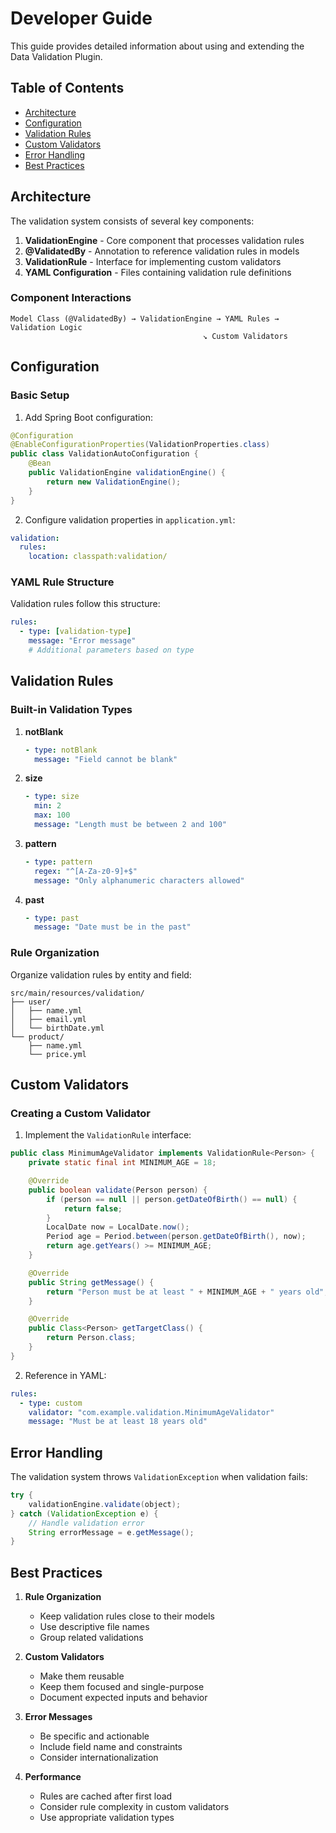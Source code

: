# Developer Guide

This guide provides detailed information about using and extending the Data Validation Plugin.

## Table of Contents
- [Architecture](#architecture)
- [Configuration](#configuration)
- [Validation Rules](#validation-rules)
- [Custom Validators](#custom-validators)
- [Error Handling](#error-handling)
- [Best Practices](#best-practices)

## Architecture

The validation system consists of several key components:

1. **ValidationEngine** - Core component that processes validation rules
2. **@ValidatedBy** - Annotation to reference validation rules in models
3. **ValidationRule** - Interface for implementing custom validators
4. **YAML Configuration** - Files containing validation rule definitions

### Component Interactions

```
Model Class (@ValidatedBy) → ValidationEngine → YAML Rules → Validation Logic
                                           ↘ Custom Validators
```

## Configuration

### Basic Setup

1. Add Spring Boot configuration:

```java
@Configuration
@EnableConfigurationProperties(ValidationProperties.class)
public class ValidationAutoConfiguration {
    @Bean
    public ValidationEngine validationEngine() {
        return new ValidationEngine();
    }
}
```

2. Configure validation properties in `application.yml`:

```yaml
validation:
  rules:
    location: classpath:validation/
```

### YAML Rule Structure

Validation rules follow this structure:

```yaml
rules:
  - type: [validation-type]
    message: "Error message"
    # Additional parameters based on type
```

## Validation Rules

### Built-in Validation Types

1. **notBlank**
   ```yaml
   - type: notBlank
     message: "Field cannot be blank"
   ```

2. **size**
   ```yaml
   - type: size
     min: 2
     max: 100
     message: "Length must be between 2 and 100"
   ```

3. **pattern**
   ```yaml
   - type: pattern
     regex: "^[A-Za-z0-9]+$"
     message: "Only alphanumeric characters allowed"
   ```

4. **past**
   ```yaml
   - type: past
     message: "Date must be in the past"
   ```

### Rule Organization

Organize validation rules by entity and field:

```
src/main/resources/validation/
├── user/
│   ├── name.yml
│   ├── email.yml
│   └── birthDate.yml
└── product/
    ├── name.yml
    └── price.yml
```

## Custom Validators

### Creating a Custom Validator

1. Implement the `ValidationRule` interface:

```java
public class MinimumAgeValidator implements ValidationRule<Person> {
    private static final int MINIMUM_AGE = 18;

    @Override
    public boolean validate(Person person) {
        if (person == null || person.getDateOfBirth() == null) {
            return false;
        }
        LocalDate now = LocalDate.now();
        Period age = Period.between(person.getDateOfBirth(), now);
        return age.getYears() >= MINIMUM_AGE;
    }

    @Override
    public String getMessage() {
        return "Person must be at least " + MINIMUM_AGE + " years old";
    }

    @Override
    public Class<Person> getTargetClass() {
        return Person.class;
    }
}
```

2. Reference in YAML:

```yaml
rules:
  - type: custom
    validator: "com.example.validation.MinimumAgeValidator"
    message: "Must be at least 18 years old"
```

## Error Handling

The validation system throws `ValidationException` when validation fails:

```java
try {
    validationEngine.validate(object);
} catch (ValidationException e) {
    // Handle validation error
    String errorMessage = e.getMessage();
}
```

## Best Practices

1. **Rule Organization**
   - Keep validation rules close to their models
   - Use descriptive file names
   - Group related validations

2. **Custom Validators**
   - Make them reusable
   - Keep them focused and single-purpose
   - Document expected inputs and behavior

3. **Error Messages**
   - Be specific and actionable
   - Include field name and constraints
   - Consider internationalization

4. **Performance**
   - Rules are cached after first load
   - Consider rule complexity in custom validators
   - Use appropriate validation types 